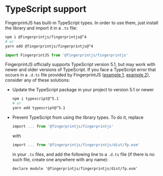 # TypeScript support

FingerprintJS has built-in TypeScript types.
In order to use them, just install the library and import it in a `.ts` file:

```bash
npm i @fingerprintjs/fingerprintjs@^4
# or
yarn add @fingerprintjs/fingerprintjs@^4
```

```ts
import FingerprintJS from '@fingerprintjs/fingerprintjs'
```

FingerprintJS officially supports TypeScript version 5.1,
but may work with newer and older versions of TypeScript.
If you face a TypeScript error that occurs in a `.d.ts` file provided by FingerprintJS
([example 1](https://github.com/fingerprintjs/fingerprintjs/issues/651), [example 2](https://github.com/fingerprintjs/fingerprintjs/issues/653)),
consider any of these solutions:

- Update the TypeScript package in your project to version 5.1 or newer
    ```bash
    npm i typescript@^5.1
    # or
    yarn add typescript@^5.1
    ```
- Prevent TypeScript from using the library types. To do it, replace
    ```ts
    import ... from '@fingerprintjs/fingerprintjs'
    ```
    with
    ```ts
    import ... from '@fingerprintjs/fingerprintjs/dist/fp.esm'
    ```
    in your `.ts` files, and add the following line to a `.d.ts` file (if there is no such file, create one anywhere with any name):
    ```
    declare module '@fingerprintjs/fingerprintjs/dist/fp.esm'
    ```
